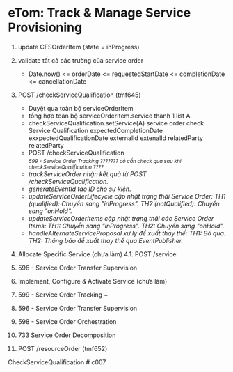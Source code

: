 # eTom: Track & Manage  Service Provisioning

1. update CFSOrderItem (state = inProgress)
2. validate tất cả các trường của service order
	+ Date.now() <= orderDate <= requestedStartDate <= completionDate <= cancellationDate
3. POST /checkServiceQualification (tmf645)
	+ Duyệt qua toàn bộ serviceOrderItem
	+ tổng hợp toàn bộ serviceOrderItem.service  thành 1 list A
	+ checkServiceQualification.setService(A)
		service order			check Service Qualification
		expectedCompletionDate		exxpectedQualificationDate
		externalId			extenalId
		relatedParty			relatedParty
	+ POST /checkServiceQualification
<i><sub>   
599 - Service Order Tracking ??????? có cần check qua sau khi checkServiceQualification ????
	+ trackServiceOrder nhận kết quả từ POST /checkServiceQualification.
	+ generateEventId tạo ID cho sự kiện.
	+ updateServiceOrderLifecycle cập nhật trạng thái Service Order:
		TH1 (qualified): Chuyển sang "inProgress".
		TH2 (notQualified): Chuyển sang "onHold".
	+ updateServiceOrderItems cập nhật trạng thái các Service Order Items:
		TH1: Chuyển sang "inProgress".
		TH2: Chuyển sang "onHold".
	+ handleAlternateServiceProposal xử lý đề xuất thay thế:
		TH1: Bỏ qua.
		TH2: Thông báo đề xuất thay thế qua EventPublisher.
</i></sub>


4. Allocate Specific Service (chưa làm)
	4.1. POST /service
		

7. 596 - Service Order Transfer Supervision
	
8. Implement, Configure & Activate Service (chưa làm)
	
5. 599 - Service Order Tracking
	+ 
6. 596 - Service Order Transfer Supervision

7. 598 - Service Order Orchestration

8. 733 Service Order Decomposition

9. POST /resourceOrder (tmf652)




CheckServiceQualification # c007
